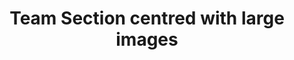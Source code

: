 ---
title: Team Section centred with large images
category: Marketing
paid: false
isActive: true
ltr: {"preview":"function App() {\n  const team = [{\n    avatar: \"https://images.unsplash.com/photo-1579017331263-ef82f0bbc748?ixlib=rb-4.0.3&ixid=MnwxMjA3fDB8MHxwaG90by1wYWdlfHx8fGVufDB8fHx8&auto=format&fit=crop&w=685&q=80\",\n    name: \"Martiana dialan\",\n    title: \"Product designer\"\n  }, {\n    avatar: \"https://images.unsplash.com/photo-1623605931891-d5b95ee98459?ixlib=rb-4.0.3&ixid=MnwxMjA3fDB8MHxwaG90by1wYWdlfHx8fGVufDB8fHx8&auto=format&fit=crop&w=640&q=80\",\n    name: \"Micheal colorand\",\n    title: \"Software engineer\"\n  }, {\n    avatar: \"https://images.unsplash.com/photo-1472099645785-5658abf4ff4e?ixlib=rb-4.0.3&ixid=MnwxMjA3fDB8MHxwaG90by1wYWdlfHx8fGVufDB8fHx8&auto=format&fit=crop&w=1170&q=80\",\n    name: \"Brown Luis\",\n    title: \"Full stack engineer\"\n  }, {\n    avatar: \"https://images.unsplash.com/photo-1438761681033-6461ffad8d80?ixlib=rb-4.0.3&ixid=MnwxMjA3fDB8MHxwaG90by1wYWdlfHx8fGVufDB8fHx8&auto=format&fit=crop&w=1170&q=80\",\n    name: \"Lysa sandiago\",\n    title: \"Head of designers\"\n  }, {\n    avatar: \"https://images.unsplash.com/photo-1463453091185-61582044d556?ixlib=rb-4.0.3&ixid=MnwxMjA3fDB8MHxwaG90by1wYWdlfHx8fGVufDB8fHx8&auto=format&fit=crop&w=1170&q=80\",\n    name: \"Daniel martin\",\n    title: \"Product designer\"\n  }, {\n    avatar: \"https://images.unsplash.com/photo-1540569014015-19a7be504e3a?ixlib=rb-4.0.3&ixid=MnwxMjA3fDB8MHxwaG90by1wYWdlfHx8fGVufDB8fHx8&auto=format&fit=crop&w=735&q=80\",\n    name: \"Vicky tanson\",\n    title: \"Product manager\"\n  }];\n  return /*#__PURE__*/React.createElement(\"section\", {\n    className: \"py-14\"\n  }, /*#__PURE__*/React.createElement(\"div\", {\n    className: \"max-w-screen-xl mx-auto px-4 md:px-8\"\n  }, /*#__PURE__*/React.createElement(\"div\", {\n    className: \"max-w-xl mx-auto sm:text-center\"\n  }, /*#__PURE__*/React.createElement(\"h3\", {\n    className: \"text-gray-800 text-3xl font-semibold sm:text-4xl\"\n  }, \"Our team\"), /*#__PURE__*/React.createElement(\"p\", {\n    className: \"text-gray-600 mt-3\"\n  }, \"Lorem Ipsum is simply dummy text of the printing and typesetting industry. Lorem Ipsum has been the industry's standard dummy text ever since the 1500s, when an unknown.\")), /*#__PURE__*/React.createElement(\"div\", {\n    className: \"mt-12\"\n  }, /*#__PURE__*/React.createElement(\"ul\", {\n    className: \"grid gap-8 sm:grid-cols-2 md:grid-cols-3\"\n  }, team.map((item, idx) => /*#__PURE__*/React.createElement(\"li\", {\n    key: idx\n  }, /*#__PURE__*/React.createElement(\"div\", {\n    className: \"w-full h-60 sm:h-52 md:h-56\"\n  }, /*#__PURE__*/React.createElement(\"img\", {\n    src: item.avatar,\n    className: \"w-full h-full object-cover object-center shadow-md rounded-xl\",\n    alt: \"\"\n  })), /*#__PURE__*/React.createElement(\"div\", {\n    className: \"mt-4\"\n  }, /*#__PURE__*/React.createElement(\"h4\", {\n    className: \"text-lg text-gray-700 font-semibold\"\n  }, item.name), /*#__PURE__*/React.createElement(\"p\", {\n    className: \"text-indigo-600\"\n  }, item.title))))))));\n}","react":{"jsxCss":[],"jsxTail":[{"label":"App.jsx","code":"export default () => {\n\n    const team = [\n        {\n            avatar: \"https://images.unsplash.com/photo-1579017331263-ef82f0bbc748?ixlib=rb-4.0.3&ixid=MnwxMjA3fDB8MHxwaG90by1wYWdlfHx8fGVufDB8fHx8&auto=format&fit=crop&w=685&q=80\",\n            name: \"Martiana dialan\",\n            title: \"Product designer\"\n        },\n        {\n            avatar: \"https://images.unsplash.com/photo-1623605931891-d5b95ee98459?ixlib=rb-4.0.3&ixid=MnwxMjA3fDB8MHxwaG90by1wYWdlfHx8fGVufDB8fHx8&auto=format&fit=crop&w=640&q=80\",\n            name: \"Micheal colorand\",\n            title: \"Software engineer\"\n        },\n        {\n            avatar: \"https://images.unsplash.com/photo-1472099645785-5658abf4ff4e?ixlib=rb-4.0.3&ixid=MnwxMjA3fDB8MHxwaG90by1wYWdlfHx8fGVufDB8fHx8&auto=format&fit=crop&w=1170&q=80\",\n            name: \"Brown Luis\",\n            title: \"Full stack engineer\"\n        },\n        {\n            avatar: \"https://images.unsplash.com/photo-1438761681033-6461ffad8d80?ixlib=rb-4.0.3&ixid=MnwxMjA3fDB8MHxwaG90by1wYWdlfHx8fGVufDB8fHx8&auto=format&fit=crop&w=1170&q=80\",\n            name: \"Lysa sandiago\",\n            title: \"Head of designers\"\n        },\n        {\n            avatar: \"https://images.unsplash.com/photo-1463453091185-61582044d556?ixlib=rb-4.0.3&ixid=MnwxMjA3fDB8MHxwaG90by1wYWdlfHx8fGVufDB8fHx8&auto=format&fit=crop&w=1170&q=80\",\n            name: \"Daniel martin\",\n            title: \"Product designer\"\n        },\n        {\n            avatar: \"https://images.unsplash.com/photo-1540569014015-19a7be504e3a?ixlib=rb-4.0.3&ixid=MnwxMjA3fDB8MHxwaG90by1wYWdlfHx8fGVufDB8fHx8&auto=format&fit=crop&w=735&q=80\",\n            name: \"Vicky tanson\",\n            title: \"Product manager\"\n        },\n    ]\n\n    return (\n        <section className=\"py-14\">\n            <div className=\"max-w-screen-xl mx-auto px-4 md:px-8\">\n                <div className=\"max-w-xl mx-auto sm:text-center\">\n                    <h3 className=\"text-gray-800 text-3xl font-semibold sm:text-4xl\">\n                        Our team\n                    </h3>\n                    <p className=\"text-gray-600 mt-3\">\n                        Lorem Ipsum is simply dummy text of the printing and typesetting industry. Lorem Ipsum has been the industry's standard dummy text ever since the 1500s, when an unknown.\n                    </p>\n                </div>\n                <div className=\"mt-12\">\n                    <ul className=\"grid gap-8 sm:grid-cols-2 md:grid-cols-3\">\n                        {\n                            team.map((item, idx) => (\n                                <li key={idx}>\n                                    <div className=\"w-full h-60 sm:h-52 md:h-56\">\n                                        <img\n                                            src={item.avatar}\n                                            className=\"w-full h-full object-cover object-center shadow-md rounded-xl\"\n                                            alt=\"\"\n                                        />\n                                    </div>\n                                    <div className=\"mt-4\">\n                                        <h4 className=\"text-lg text-gray-700 font-semibold\">{item.name}</h4>\n                                        <p className=\"text-indigo-600\">{item.title}</p>\n                                    </div>\n                                </li>\n                            ))\n                        }\n                    </ul>\n                </div>\n            </div>\n        </section>\n    )\n}"}]},"vue":{"vueCss":[],"vueTail":[]}}
rtl: {"preview":"function App() {\n  const team = [{\n    avatar: \"https://images.unsplash.com/photo-1579017331263-ef82f0bbc748?ixlib=rb-4.0.3&ixid=MnwxMjA3fDB8MHxwaG90by1wYWdlfHx8fGVufDB8fHx8&auto=format&fit=crop&w=685&q=80\",\n    name: \"مارتيانا ديالان\",\n    title: \"مصمم المنتج\"\n  }, {\n    avatar: \"https://images.unsplash.com/photo-1623605931891-d5b95ee98459?ixlib=rb-4.0.3&ixid=MnwxMjA3fDB8MHxwaG90by1wYWdlfHx8fGVufDB8fHx8&auto=format&fit=crop&w=640&q=80\",\n    name: \"ميشيل كولوراند\",\n    title: \"مهندس برمجيات\"\n  }, {\n    avatar: \"https://images.unsplash.com/photo-1472099645785-5658abf4ff4e?ixlib=rb-4.0.3&ixid=MnwxMjA3fDB8MHxwaG90by1wYWdlfHx8fGVufDB8fHx8&auto=format&fit=crop&w=1170&q=80\",\n    name: \"براون لويس\",\n    title: \"مهندس Full stack\"\n  }, {\n    avatar: \"https://images.unsplash.com/photo-1438761681033-6461ffad8d80?ixlib=rb-4.0.3&ixid=MnwxMjA3fDB8MHxwaG90by1wYWdlfHx8fGVufDB8fHx8&auto=format&fit=crop&w=1170&q=80\",\n    name: \"ليسا ساندياجو\",\n    title: \"رئيس المصممين\"\n  }, {\n    avatar: \"https://images.unsplash.com/photo-1463453091185-61582044d556?ixlib=rb-4.0.3&ixid=MnwxMjA3fDB8MHxwaG90by1wYWdlfHx8fGVufDB8fHx8&auto=format&fit=crop&w=1170&q=80\",\n    name: \"دانيال مارتن\",\n    title: \"مصمم المنتج\"\n  }, {\n    avatar: \"https://images.unsplash.com/photo-1540569014015-19a7be504e3a?ixlib=rb-4.0.3&ixid=MnwxMjA3fDB8MHxwaG90by1wYWdlfHx8fGVufDB8fHx8&auto=format&fit=crop&w=735&q=80\",\n    name: \"فيكي تانسون\",\n    title: \"مدير الإنتاج\"\n  }];\n  return /*#__PURE__*/React.createElement(\"section\", {\n    className: \"py-14\"\n  }, /*#__PURE__*/React.createElement(\"div\", {\n    className: \"max-w-screen-xl mx-auto px-4 md:px-8\"\n  }, /*#__PURE__*/React.createElement(\"div\", {\n    className: \"max-w-xl mx-auto sm:text-center\"\n  }, /*#__PURE__*/React.createElement(\"h3\", {\n    className: \"text-gray-800 text-3xl font-semibold sm:text-4xl\"\n  }, \"\\u0641\\u0631\\u064A\\u0642\\u0646\\u0627\"), /*#__PURE__*/React.createElement(\"p\", {\n    className: \"text-gray-600 mt-3\"\n  }, \"\\u0644\\u0648\\u0631\\u064A\\u0645 \\u0625\\u064A\\u0628\\u0633\\u0648\\u0645 \\u0647\\u0648 \\u0628\\u0628\\u0633\\u0627\\u0637\\u0629 \\u0646\\u0635 \\u0634\\u0643\\u0644\\u064A \\u064A\\u0633\\u062A\\u062E\\u062F\\u0645 \\u0641\\u064A \\u0635\\u0646\\u0627\\u0639\\u0629 \\u0627\\u0644\\u0637\\u0628\\u0627\\u0639\\u0629 \\u0648\\u0627\\u0644\\u062A\\u0646\\u0636\\u064A\\u062F. \\u0643\\u0627\\u0646 \\u0647\\u0648 \\u0627\\u0644\\u0646\\u0635 \\u0627\\u0644\\u0648\\u0647\\u0645\\u064A \\u0627\\u0644\\u0642\\u064A\\u0627\\u0633\\u064A \\u0641\\u064A \\u0627\\u0644\\u0635\\u0646\\u0627\\u0639\\u0629 \\u0645\\u0646\\u0630 \\u0627\\u0644\\u0642\\u0631\\u0646 \\u0627\\u0644\\u062E\\u0627\\u0645\\u0633 \\u0639\\u0634\\u0631 \\u0627\\u0644\\u0645\\u064A\\u0644\\u0627\\u062F\\u064A \\u060C \\u0639\\u0646\\u062F\\u0645\\u0627 \\u0643\\u0627\\u0646 \\u063A\\u064A\\u0631 \\u0645\\u0639\\u0631\\u0648\\u0641.\")), /*#__PURE__*/React.createElement(\"div\", {\n    className: \"mt-12\"\n  }, /*#__PURE__*/React.createElement(\"ul\", {\n    className: \"grid gap-8 sm:grid-cols-2 md:grid-cols-3\"\n  }, team.map((item, idx) => /*#__PURE__*/React.createElement(\"li\", {\n    key: idx\n  }, /*#__PURE__*/React.createElement(\"div\", {\n    className: \"w-full h-60 sm:h-52 md:h-56\"\n  }, /*#__PURE__*/React.createElement(\"img\", {\n    src: item.avatar,\n    className: \"w-full h-full object-cover object-center shadow-md rounded-xl\",\n    alt: \"\"\n  })), /*#__PURE__*/React.createElement(\"div\", {\n    className: \"mt-4\"\n  }, /*#__PURE__*/React.createElement(\"h4\", {\n    className: \"text-lg text-gray-700 font-semibold\"\n  }, item.name), /*#__PURE__*/React.createElement(\"p\", {\n    className: \"text-indigo-600\"\n  }, item.title))))))));\n}","vue":{"vueTail":[],"vueCss":[]},"react":{"jsxTail":[{"label":"App.jsx","code":"export default () => {\n\n    const team = [\n        {\n            avatar: \"https://images.unsplash.com/photo-1579017331263-ef82f0bbc748?ixlib=rb-4.0.3&ixid=MnwxMjA3fDB8MHxwaG90by1wYWdlfHx8fGVufDB8fHx8&auto=format&fit=crop&w=685&q=80\",\n            name: \"مارتيانا ديالان\",\n            title: \"مصمم المنتج\"\n        },\n        {\n            avatar: \"https://images.unsplash.com/photo-1623605931891-d5b95ee98459?ixlib=rb-4.0.3&ixid=MnwxMjA3fDB8MHxwaG90by1wYWdlfHx8fGVufDB8fHx8&auto=format&fit=crop&w=640&q=80\",\n            name: \"ميشيل كولوراند\",\n            title: \"مهندس برمجيات\"\n        },\n        {\n            avatar: \"https://images.unsplash.com/photo-1472099645785-5658abf4ff4e?ixlib=rb-4.0.3&ixid=MnwxMjA3fDB8MHxwaG90by1wYWdlfHx8fGVufDB8fHx8&auto=format&fit=crop&w=1170&q=80\",\n            name: \"براون لويس\",\n            title: \"مهندس Full stack\"\n        },\n        {\n            avatar: \"https://images.unsplash.com/photo-1438761681033-6461ffad8d80?ixlib=rb-4.0.3&ixid=MnwxMjA3fDB8MHxwaG90by1wYWdlfHx8fGVufDB8fHx8&auto=format&fit=crop&w=1170&q=80\",\n            name: \"ليسا ساندياجو\",\n            title: \"رئيس المصممين\"\n        },\n        {\n            avatar: \"https://images.unsplash.com/photo-1463453091185-61582044d556?ixlib=rb-4.0.3&ixid=MnwxMjA3fDB8MHxwaG90by1wYWdlfHx8fGVufDB8fHx8&auto=format&fit=crop&w=1170&q=80\",\n            name: \"دانيال مارتن\",\n            title: \"مصمم المنتج\"\n        },\n        {\n            avatar: \"https://images.unsplash.com/photo-1540569014015-19a7be504e3a?ixlib=rb-4.0.3&ixid=MnwxMjA3fDB8MHxwaG90by1wYWdlfHx8fGVufDB8fHx8&auto=format&fit=crop&w=735&q=80\",\n            name: \"فيكي تانسون\",\n            title: \"مدير الإنتاج\"\n        },\n    ]\n\n    return (\n        <section className=\"py-14\">\n            <div className=\"max-w-screen-xl mx-auto px-4 md:px-8\">\n                <div className=\"max-w-xl mx-auto sm:text-center\">\n                    <h3 className=\"text-gray-800 text-3xl font-semibold sm:text-4xl\">\n                        فريقنا\n                    </h3>\n                    <p className=\"text-gray-600 mt-3\">\n                        لوريم إيبسوم هو ببساطة نص شكلي يستخدم في صناعة الطباعة والتنضيد. كان هو النص الوهمي القياسي في الصناعة منذ القرن الخامس عشر الميلادي ، عندما كان غير معروف.\n                    </p>\n                </div>\n                <div className=\"mt-12\">\n                    <ul className=\"grid gap-8 sm:grid-cols-2 md:grid-cols-3\">\n                        {\n                            team.map((item, idx) => (\n                                <li key={idx}>\n                                    <div className=\"w-full h-60 sm:h-52 md:h-56\">\n                                        <img\n                                            src={item.avatar}\n                                            className=\"w-full h-full object-cover object-center shadow-md rounded-xl\"\n                                            alt=\"\"\n                                        />\n                                    </div>\n                                    <div className=\"mt-4\">\n                                        <h4 className=\"text-lg text-gray-700 font-semibold\">{item.name}</h4>\n                                        <p className=\"text-indigo-600\">{item.title}</p>\n                                    </div>\n                                </li>\n                            ))\n                        }\n                    </ul>\n                </div>\n            </div>\n        </section>\n    )\n}"}],"jsxCss":[]}}
slug: /team-sections
id: cc6baa01-a6bb-4c60-977a-eb43deb82099
created_at: 1670764321050
---